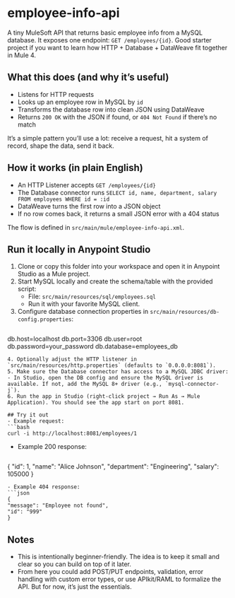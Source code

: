 # employee-info-api

A tiny MuleSoft API that returns basic employee info from a MySQL database. It exposes one endpoint: `GET /employees/{id}`. Good starter project if you want to learn how HTTP + Database + DataWeave fit together in Mule 4.

## What this does (and why it’s useful)
- Listens for HTTP requests
- Looks up an employee row in MySQL by `id`
- Transforms the database row into clean JSON using DataWeave
- Returns `200 OK` with the JSON if found, or `404 Not Found` if there’s no match

It’s a simple pattern you’ll use a lot: receive a request, hit a system of record, shape the data, send it back.

## How it works (in plain English)
- An HTTP Listener accepts `GET /employees/{id}`
- The Database connector runs `SELECT id, name, department, salary FROM employees WHERE id = :id`
- DataWeave turns the first row into a JSON object
- If no row comes back, it returns a small JSON error with a 404 status

The flow is defined in `src/main/mule/employee-info-api.xml`.

## Run it locally in Anypoint Studio
1. Clone or copy this folder into your workspace and open it in Anypoint Studio as a Mule project.
2. Start MySQL locally and create the schema/table with the provided script:
   - File: `src/main/resources/sql/employees.sql`
   - Run it with your favorite MySQL client.
3. Configure database connection properties in `src/main/resources/db-config.properties`:
   ```properties
db.host=localhost
db.port=3306
db.user=root
db.password=your_password
db.database=employees_db
   ```
4. Optionally adjust the HTTP listener in `src/main/resources/http.properties` (defaults to `0.0.0.0:8081`).
5. Make sure the Database connector has access to a MySQL JDBC driver:
   - In Studio, open the DB config and ensure the MySQL driver is available. If not, add the MySQL 8+ driver (e.g., `mysql-connector-j`).
6. Run the app in Studio (right-click project → Run As → Mule Application). You should see the app start on port 8081.

## Try it out
- Example request:
  ```bash
curl -i http://localhost:8081/employees/1
  ```
- Example 200 response:
  ```json
{
  "id": 1,
  "name": "Alice Johnson",
  "department": "Engineering",
  "salary": 105000
}
  ```
- Example 404 response:
  ```json
{
  "message": "Employee not found",
  "id": "999"
}
  ```

## Notes
- This is intentionally beginner-friendly. The idea is to keep it small and clear so you can build on top of it later.
- From here you could add POST/PUT endpoints, validation, error handling with custom error types, or use APIkit/RAML to formalize the API. But for now, it’s just the essentials.
